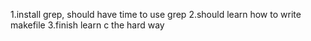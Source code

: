 1.install grep, should have time to use grep
2.should learn how to write makefile
3.finish learn c the hard way
